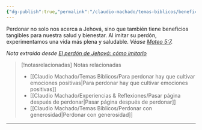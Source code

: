 ```yaml
---
{"dg-publish":true,"permalink":"/claudio-machado/temas-biblicos/beneficios-de-perdonar/","title":"Beneficios de perdonar","tags":["Perdón","Perdonar"]}
---
```


Perdonar no solo nos acerca a Jehová, sino que también tiene beneficios tangibles para nuestra salud y bienestar. Al imitar su perdón, experimentamos una vida más plena y saludable. *Véase [Mateo 5:7](https://wol.jw.org/es/wol/bc/r4/lp-s/2025292/21/0).*  

  
*Nota extraída desde [El perdón de Jehová: cómo imitarlo](https://wol.jw.org/es/wol/d/r4/lp-s/2025292#h=25)*


> [!notasrelacionadas] Notas relacionadas
> - [[Claudio Machado/Temas Bíblicos/Para perdonar hay que cultivar emociones positivas\|Para perdonar hay que cultivar emociones positivas]]
> - [[Claudio Machado/Experiencias & Reflexiones/Pasar página después de perdonar\|Pasar página después de perdonar]]
> - [[Claudio Machado/Temas Bíblicos/Perdonar con generosidad\|Perdonar con generosidad]]



---

